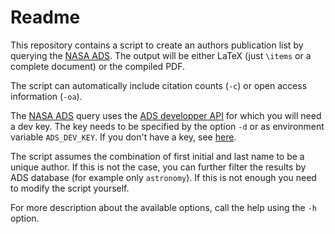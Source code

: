 # Readme

This repository contains a script to create an authors publication list by  querying the [NASA ADS][ADS]. The output will be either LaTeX (just `\items` or a complete document) or the compiled PDF.

The script can automatically include citation counts (`-c`) or open access information (`-oa`).

The [NASA ADS][ADS] query uses the [ADS developper API][API] for which you will need a dev key. The key needs to be specified by the option `-d` or as environment variable `ADS_DEV_KEY`. If you don't have a key, see [here](https://github.com/adsabs/adsabs-dev-api#signup--access).

The script assumes the combination of first initial and last name to be a unique author. If this is not the case, you can further filter the results by ADS database (for example only `astronomy`). If this is not enough you need to modify the script yourself.

For more description about the available options, call the help using the `-h` option.

[ADS]: http://adsabs.harvard.edu
[API]: https://github.com/adsabs/adsabs-dev-api